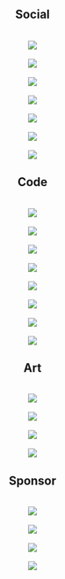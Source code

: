 <div align="center">

<h2>Social</h2>

<a href="https://www.reddit.com/user/infinitivewitch"><br /><img src="https://img.shields.io/badge/Reddit-infinitivewitch-FF4500.svg?style=for-the-badge&logo=Reddit&logoColor=white" /><br /></a>
<a href="https://www.twitch.tv/infinitivewitch"><br /><img src="https://img.shields.io/badge/Twitch-infinitivewitch-9146FF.svg?style=for-the-badge&logo=Twitch&logoColor=white" /><br /></a>
<a href="https://anilist.co/user/infinitivewitch"><br /><img src="https://img.shields.io/badge/AniList-infinitivewitch-02A9FF.svg?style=for-the-badge&logo=AniList&logoColor=white" /><br /></a>
<a href="https://www.youtube.com/@infinitivewitch"><br /><img src="https://img.shields.io/badge/YouTube-infinitivewitch-FF0000.svg?style=for-the-badge&logo=YouTube&logoColor=white" /><br /></a>
<a href="https://discordapp.com/users/1088800006959530056"><br /><img src="https://img.shields.io/badge/Discord-infinitivewitch%235530-5865F2.svg?style=for-the-badge&logo=Discord&logoColor=white" /><br /></a>
<a href="https://matrix.to/#/@infinitivewitch:fedora.im"><br /><img src="https://img.shields.io/badge/Matrix-%40infinitivewitch%3Afedora.im-000000.svg?style=for-the-badge&logo=Matrix&logoColor=white" /><br /></a>
<a href="https://fe.disroot.org/@infinitivewitch"><br /><img src="https://img.shields.io/badge/Akkoma-%40infinitivewitch%40fe.disroot.org-FBA457.svg?style=for-the-badge&logo=Pleroma&logoColor=white" /><br /></a>

<h2>Code</h2>

<a href="https://wakatime.com/@infinitivewitch"><br /><img src="https://wakatime.com/badge/user/b2322c6b-71b3-4f6b-b353-ca2769187b44.svg?style=for-the-badge" /><br /></a>
<a href="https://gitlab.gnome.org/infinitivewitch"><br /><img src="https://img.shields.io/badge/GNOME-infinitivewitch-4A86CF.svg?style=for-the-badge&logo=GNOME&logoColor=white" /><br /></a>
<a href="https://gitlab.com/infinitivewitch"><br /><img src="https://img.shields.io/badge/GitLab-infinitivewitch-FC6D26.svg?style=for-the-badge&logo=GitLab&logoColor=white" /><br /></a>
<a href="https://github.com/infinitivewitch"><br /><img src="https://img.shields.io/badge/GitHub-infinitivewitch-181717.svg?style=for-the-badge&logo=GitHub&logoColor=white" /><br /></a>
<a href="https://git.disroot.org/infinitivewitch"><br /><img src="https://img.shields.io/badge/Forgejo-infinitivewitch-50162D.svg?style=for-the-badge&logo=Disroot&logoColor=white" /><br /></a>
<a href="https://codeberg.org/infinitivewitch"><br /><img src="https://img.shields.io/badge/Codeberg-infinitivewitch-2185D0.svg?style=for-the-badge&logo=Codeberg&logoColor=white" /><br /></a>
<a href="https://www.codewars.com/users/infinitivewitch"><br /><img src="https://img.shields.io/badge/Codewars-infinitivewitch-B1361E.svg?style=for-the-badge&logo=Codewars&logoColor=white" /><br /></a>
<a href="https://stackoverflow.com/users/21598502"><br /><img src="https://img.shields.io/badge/Stack%20Overflow-user:21598502-F58025.svg?style=for-the-badge&logo=Stack-Overflow&logoColor=white" /><br /></a>

<h2>Art</h2>

<a href="https://pinterest.com/infinitivewitch"><br /><img src="https://img.shields.io/badge/Pinterest-infinitivewitch-BD081C.svg?style=for-the-badge&logo=Pinterest&logoColor=white" /><br /></a>
<a href="https://www.instagram.com/infinitivewitch"><br /><img src="https://img.shields.io/badge/Instagram-infinitivewitch-E4405F.svg?style=for-the-badge&logo=Instagram&logoColor=white" /><br /></a>
<a href="https://www.artstation.com/infinitivewitch"><br /><img src="https://img.shields.io/badge/ArtStation-infinitivewitch-13AFF0.svg?style=for-the-badge&logo=ArtStation&logoColor=white" /><br /></a>
<a href="https://www.deviantart.com/infinitivewitch"><br /><img src="https://img.shields.io/badge/DeviantArt-infinitivewitch-05CC47.svg?style=for-the-badge&logo=DeviantArt&logoColor=white" /><br /></a>

<h2>Sponsor</h2>

<a href="https://ko-fi.com/infinitivewitch"><br /><img src="https://img.shields.io/badge/Kofi-infinitivewitch-FF5E5B.svg?style=for-the-badge&logo=Ko-fi&logoColor=white" /><br /></a>
<a href="https://patreon.com/InfinitiveWitch"><br /><img src="https://img.shields.io/badge/Patreon-InfinitiveWitch-FF424D.svg?style=for-the-badge&logo=Patreon&logoColor=white" /><br /></a>
<a href="https://liberapay.com/infinitivewitch"><br /><img src="https://img.shields.io/badge/Liberapay-infinitivewitch-F6C915.svg?style=for-the-badge&logo=Liberapay&logoColor=white" /><br /></a>
<a href="https://github.com/sponsors/infinitivewitch"><br /><img src="https://img.shields.io/badge/GitHub%20Sponsors-infinitivewitch-EA4AAA.svg?style=for-the-badge&logo=GitHub-Sponsors&logoColor=white" /><br /></a>

</div>